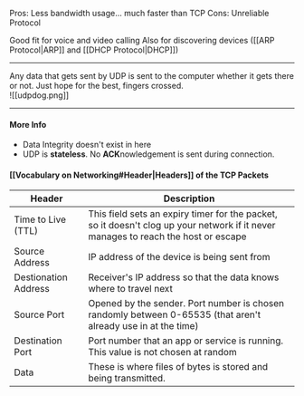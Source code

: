 Pros: Less bandwidth usage... much faster than TCP
Cons: Unreliable Protocol


Good fit for voice and video calling
Also for discovering devices ([[ARP Protocol|ARP]] and [[DHCP Protocol|DHCP]])

---
Any data that gets sent by UDP is sent to the computer whether it gets there or not. 
Just hope for the best, fingers crossed. 	
![[udpdog.png]]	

---
#### More Info
- Data Integrity doesn't exist in here
- UDP is **stateless**. No **ACK**nowledgement is sent during connection.

#### [[Vocabulary on Networking#Header|Headers]] of the TCP Packets

Header 				| Description
--------------------|------------
Time to Live (TTL)	| This field sets an expiry timer for the packet, so it doesn't clog up your network if it never manages to reach the host or escape
Source Address		| IP address of the device is being sent from
Destionation Address| Receiver's IP address so that the data knows where to travel next
Source Port			| Opened by the sender. Port number is chosen randomly between 0-65535 (that aren't already use in at the time)
Destination Port 	| Port number that an app or service is running. This value is not chosen at random
Data 				| These is where files of bytes is stored and being transmitted. 
